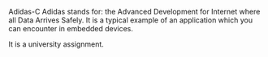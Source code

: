 Adidas-C
Adidas stands for: the Advanced Development for Internet where all Data Arrives Safely.
It is a typical example of an application which you can encounter in embedded devices.

It is a university assignment.
